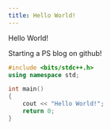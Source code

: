 ```yaml
---
title: Hello World!
---
```


Hello World!

Starting a PS blog on github!

```cpp
#include <bits/stdc++.h>
using namespace std;

int main()
{
	cout << "Hello World!";
	return 0;
}
```
